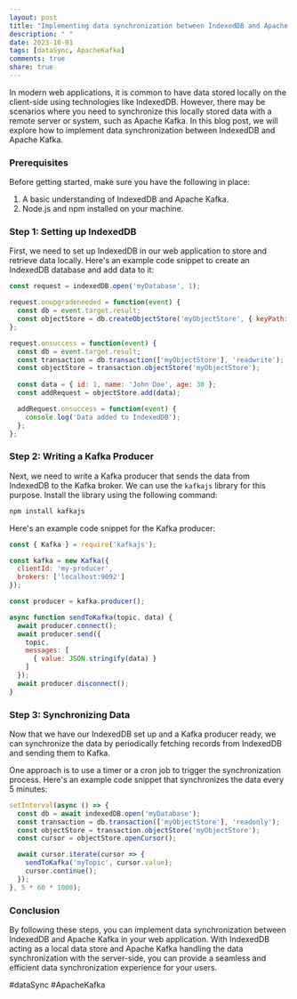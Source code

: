 ```yaml
---
layout: post
title: "Implementing data synchronization between IndexedDB and Apache Kafka"
description: " "
date: 2023-10-01
tags: [dataSync, ApacheKafka]
comments: true
share: true
---
```


In modern web applications, it is common to have data stored locally on the client-side using technologies like IndexedDB. However, there may be scenarios where you need to synchronize this locally stored data with a remote server or system, such as Apache Kafka. In this blog post, we will explore how to implement data synchronization between IndexedDB and Apache Kafka.

### Prerequisites

Before getting started, make sure you have the following in place:

1. A basic understanding of IndexedDB and Apache Kafka.
2. Node.js and npm installed on your machine.

### Step 1: Setting up IndexedDB

First, we need to set up IndexedDB in our web application to store and retrieve data locally. Here's an example code snippet to create an IndexedDB database and add data to it:

```javascript
const request = indexedDB.open('myDatabase', 1);

request.onupgradeneeded = function(event) {
  const db = event.target.result;
  const objectStore = db.createObjectStore('myObjectStore', { keyPath: 'id' });
};

request.onsuccess = function(event) {
  const db = event.target.result;
  const transaction = db.transaction(['myObjectStore'], 'readwrite');
  const objectStore = transaction.objectStore('myObjectStore');
  
  const data = { id: 1, name: 'John Doe', age: 30 };
  const addRequest = objectStore.add(data);

  addRequest.onsuccess = function(event) {
    console.log('Data added to IndexedDB');
  };
};
```

### Step 2: Writing a Kafka Producer

Next, we need to write a Kafka producer that sends the data from IndexedDB to the Kafka broker. We can use the `kafkajs` library for this purpose. Install the library using the following command:

```bash
npm install kafkajs
```

Here's an example code snippet for the Kafka producer:

```javascript
const { Kafka } = require('kafkajs');

const kafka = new Kafka({
  clientId: 'my-producer',
  brokers: ['localhost:9092']
});

const producer = kafka.producer();

async function sendToKafka(topic, data) {
  await producer.connect();
  await producer.send({
    topic,
    messages: [
      { value: JSON.stringify(data) }
    ]
  });
  await producer.disconnect();
}
```

### Step 3: Synchronizing Data

Now that we have our IndexedDB set up and a Kafka producer ready, we can synchronize the data by periodically fetching records from IndexedDB and sending them to Kafka.

One approach is to use a timer or a cron job to trigger the synchronization process. Here's an example code snippet that synchronizes the data every 5 minutes:

```javascript
setInterval(async () => {
  const db = await indexedDB.open('myDatabase');
  const transaction = db.transaction(['myObjectStore'], 'readonly');
  const objectStore = transaction.objectStore('myObjectStore');
  const cursor = objectStore.openCursor();

  await cursor.iterate(cursor => {
    sendToKafka('myTopic', cursor.value);
    cursor.continue();
  });
}, 5 * 60 * 1000);
```

### Conclusion

By following these steps, you can implement data synchronization between IndexedDB and Apache Kafka in your web application. With IndexedDB acting as a local data store and Apache Kafka handling the data synchronization with the server-side, you can provide a seamless and efficient data synchronization experience for your users.

#dataSync #ApacheKafka